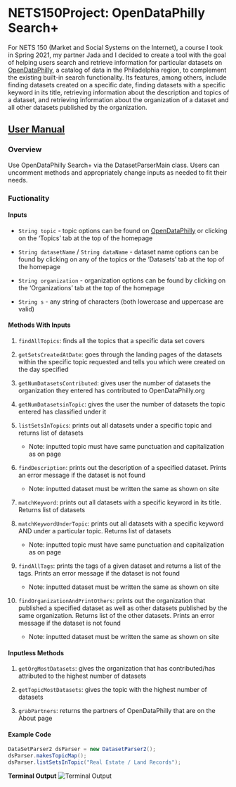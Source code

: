 # NETS150Project: OpenDataPhilly Search+

For NETS 150 (Market and Social Systems on the Internet), a course I took in Spring 2021, my partner Jada and I decided to create a tool with the goal of helping users search and retrieve information for particular datasets on [OpenDataPhilly](https://www.opendataphilly.org), a catalog of data in the Philadelphia region, to complement the existing built-in search functionality. Its features, among others, include finding datasets created on a specific date, finding datasets with a specific keyword in its title, retrieving information about the description and topics of a dataset, and retrieving information about the organization of a dataset and all other datasets published by the organization.

## <u> User Manual </u>

### Overview 
Use OpenDataPhilly Search+ via the DatasetParserMain class. Users can uncomment methods and appropriately change inputs as needed to fit their needs. 

### Fuctionality
#### **Inputs**
- `String topic` - topic options can be found on [OpenDataPhilly](https://www.opendataphilly.org) or clicking on the ‘Topics’ tab at the top of the homepage

- `String datasetName` / `String dataName` - dataset name options can be found by clicking on any of the topics or the ‘Datasets’ tab at the top of the homepage

- `String organization` - organization options can be found by clicking on the ‘Organizations’ tab at the top of the homepage

- `String s` - any string of characters (both lowercase and uppercase are valid)

#### **Methods With Inputs**
1. `findAllTopics`: finds all the topics that a specific data set covers
                
2. `getSetsCreatedAtDate`: goes through the landing pages of the datasets within the specific topic requested and tells you which were created on the day specified
                
3. `getNumDatasetsContributed`: gives user the number of datasets the organization they entered has contributed to OpenDataPhilly.org
            
4. `getNumDatasetsinTopic`: gives the user the number of datasets the topic entered has classified under it

5. `listSetsInTopics`: prints out all datasets under a specific topic and returns list of datasets
    * Note: inputted topic must have same punctuation and capitalization as on page
                
6. `findDescription`: prints out the description of a specified dataset. Prints an error message if the dataset is not found
    * Note: inputted dataset must be written the same as shown on site

7. `matchKeyword`: prints out all datasets with a specific keyword in its title. Returns list of datasets

8. `matchKeywordUnderTopic`: prints out all datasets with a specific keyword AND under a particular topic. Returns list of datasets
    * Note: inputted topic must have same punctuation and capitalization as on page

9. `findAllTags`: prints the tags of a given dataset and returns a list of the tags. Prints an error message if the dataset is not found
    * Note: inputted dataset must be written the same as shown on site

10. `findOrganizationAndPrintOthers`: prints out the organization that published a specified dataset as well as other datasets published by the same organization. Returns list of the other datasets. Prints an error message if the dataset is not found
    * Note: inputted dataset must be written the same as shown on site

#### **Inputless Methods**
1. `getOrgMostDatasets`: gives the organization that has contributed/has attributed to the highest number of datasets     

2. `getTopicMostDatasets`: gives the topic with the highest number of datasets
            
3. `grabPartners`: returns the partners of OpenDataPhilly that are on the About page

#### **Example Code**
```java
DataSetParser2 dsParser = new DatasetParser2();
dsParser.makesTopicMap();
dsParser.listSetsInTopic("Real Estate / Land Records");
```
**Terminal Output**
![Terminal Output](https://user-images.githubusercontent.com/78625079/119208958-53ce5000-ba72-11eb-82c1-73b88852be4c.PNG)
